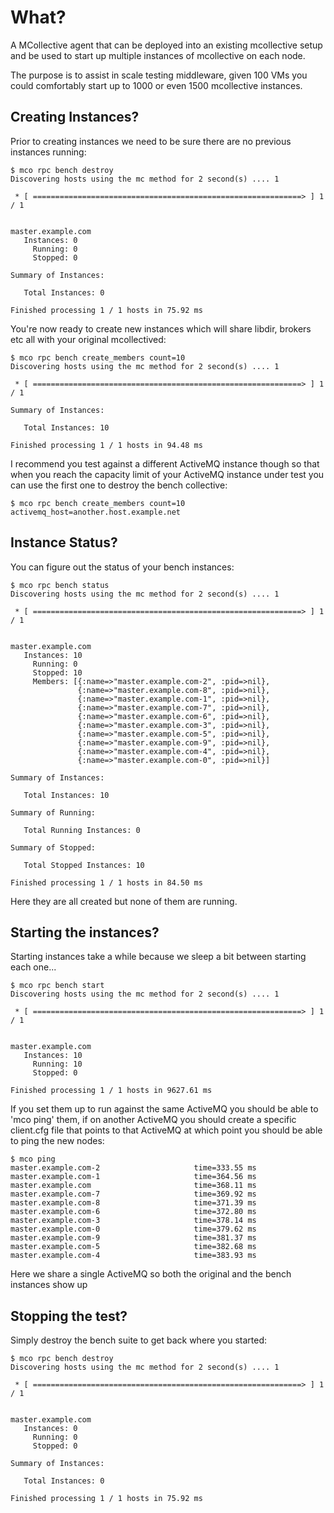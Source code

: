 What?
=====

A MCollective agent that can be deployed into an existing mcollective
setup and be used to start up multiple instances of mcollective on
each node.

The purpose is to assist in scale testing middleware, given 100 VMs
you could comfortably start up to 1000 or even 1500 mcollective
instances.


Creating Instances?
-------------------

Prior to creating instances we need to be sure there are no previous
instances running:

    $ mco rpc bench destroy
    Discovering hosts using the mc method for 2 second(s) .... 1

     * [ ============================================================> ] 1 / 1


    master.example.com
       Instances: 0
         Running: 0
         Stopped: 0

    Summary of Instances:

       Total Instances: 0

    Finished processing 1 / 1 hosts in 75.92 ms

You're now ready to create new instances which will share libdir,
brokers etc all with your original mcollectived:

    $ mco rpc bench create_members count=10
    Discovering hosts using the mc method for 2 second(s) .... 1

     * [ ============================================================> ] 1 / 1

    Summary of Instances:

       Total Instances: 10

    Finished processing 1 / 1 hosts in 94.48 ms

I recommend you test against a different ActiveMQ instance though so that
when you reach the capacity limit of your ActiveMQ instance under test you
can use the first one to destroy the bench collective:

    $ mco rpc bench create_members count=10 activemq_host=another.host.example.net

Instance Status?
----------------

You can figure out the status of your bench instances:

    $ mco rpc bench status
    Discovering hosts using the mc method for 2 second(s) .... 1

     * [ ============================================================> ] 1 / 1


    master.example.com
       Instances: 10
         Running: 0
         Stopped: 10
         Members: [{:name=>"master.example.com-2", :pid=>nil},
                   {:name=>"master.example.com-8", :pid=>nil},
                   {:name=>"master.example.com-1", :pid=>nil},
                   {:name=>"master.example.com-7", :pid=>nil},
                   {:name=>"master.example.com-6", :pid=>nil},
                   {:name=>"master.example.com-3", :pid=>nil},
                   {:name=>"master.example.com-5", :pid=>nil},
                   {:name=>"master.example.com-9", :pid=>nil},
                   {:name=>"master.example.com-4", :pid=>nil},
                   {:name=>"master.example.com-0", :pid=>nil}]

    Summary of Instances:

       Total Instances: 10

    Summary of Running:

       Total Running Instances: 0

    Summary of Stopped:

       Total Stopped Instances: 10

    Finished processing 1 / 1 hosts in 84.50 ms

Here they are all created but none of them are running.

Starting the instances?
-----------------------

Starting instances take a while because we sleep a bit between starting each
one...

    $ mco rpc bench start
    Discovering hosts using the mc method for 2 second(s) .... 1

     * [ ============================================================> ] 1 / 1


    master.example.com
       Instances: 10
         Running: 10
         Stopped: 0

    Finished processing 1 / 1 hosts in 9627.61 ms

If you set them up to run against the same ActiveMQ you should be able to
'mco ping' them, if on another ActiveMQ you should create a specific client.cfg
file that points to that ActiveMQ at which point you should be able to ping the
new nodes:

    $ mco ping
    master.example.com-2                     time=333.55 ms
    master.example.com-1                     time=364.56 ms
    master.example.com                       time=368.11 ms
    master.example.com-7                     time=369.92 ms
    master.example.com-8                     time=371.39 ms
    master.example.com-6                     time=372.80 ms
    master.example.com-3                     time=378.14 ms
    master.example.com-0                     time=379.62 ms
    master.example.com-9                     time=381.37 ms
    master.example.com-5                     time=382.68 ms
    master.example.com-4                     time=383.93 ms

Here we share a single ActiveMQ so both the original and the bench instances show
up

Stopping the test?
------------------

Simply destroy the bench suite to get back where you started:


    $ mco rpc bench destroy
    Discovering hosts using the mc method for 2 second(s) .... 1

     * [ ============================================================> ] 1 / 1


    master.example.com
       Instances: 0
         Running: 0
         Stopped: 0

    Summary of Instances:

       Total Instances: 0

    Finished processing 1 / 1 hosts in 75.92 ms
